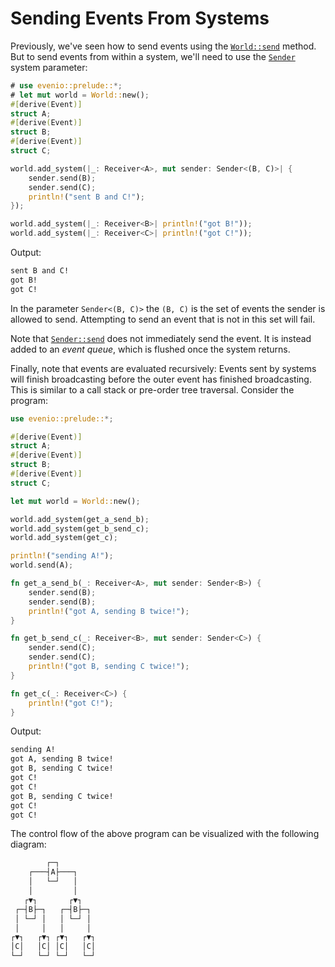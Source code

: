 # Sending Events From Systems

Previously, we've seen how to send events using the [`World::send`] method. But to send events from within a system, we'll need to use the [`Sender`] system parameter:

```rust
# use evenio::prelude::*;
# let mut world = World::new();
#[derive(Event)]
struct A;
#[derive(Event)]
struct B;
#[derive(Event)]
struct C;

world.add_system(|_: Receiver<A>, mut sender: Sender<(B, C)>| {
    sender.send(B);
    sender.send(C);
    println!("sent B and C!");
});

world.add_system(|_: Receiver<B>| println!("got B!"));
world.add_system(|_: Receiver<C>| println!("got C!"));
```

Output:

```txt
sent B and C!
got B!
got C!
```

In the parameter `Sender<(B, C)>` the `(B, C)` is the set of events the sender is allowed to send.
Attempting to send an event that is not in this set will fail.

Note that [`Sender::send`] does not immediately send the event. It is instead added to an _event queue_, which is flushed once the system returns.

Finally, note that events are evaluated recursively: Events sent by systems will finish broadcasting before the outer event has finished broadcasting.
This is similar to a call stack or pre-order tree traversal. Consider the program:

```rust
use evenio::prelude::*;

#[derive(Event)]
struct A;
#[derive(Event)]
struct B;
#[derive(Event)]
struct C;

let mut world = World::new();

world.add_system(get_a_send_b);
world.add_system(get_b_send_c);
world.add_system(get_c);

println!("sending A!");
world.send(A);

fn get_a_send_b(_: Receiver<A>, mut sender: Sender<B>) {
    sender.send(B);
    sender.send(B);
    println!("got A, sending B twice!");
}

fn get_b_send_c(_: Receiver<B>, mut sender: Sender<C>) {
    sender.send(C);
    sender.send(C);
    println!("got B, sending C twice!");
}

fn get_c(_: Receiver<C>) {
    println!("got C!");
}
```

Output:
```txt
sending A!
got A, sending B twice!
got B, sending C twice!
got C!
got C!
got B, sending C twice!
got C!
got C!
```

The control flow of the above program can be visualized with the following diagram:

```txt
        ┌─┐
    ┌───┤A├───┐
    │   └─┘   │
    │         │
   ┌▼┐       ┌▼┐
 ┌─┤B├─┐   ┌─┤B├─┐
 │ └─┘ │   │ └─┘ │
 │     │   │     │
┌▼┐   ┌▼┐ ┌▼┐   ┌▼┐
│C│   │C│ │C│   │C│
└─┘   └─┘ └─┘   └─┘
```

[`World::send`]: crate::world::World::send
[`Sender`]: crate::event::Sender
[`Sender::send`]: crate::event::Sender::send
